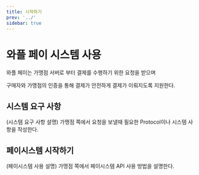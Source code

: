 ```yaml
---
title: 시작하기
prev: '../'
sidebar: true
---
```


# 와플 페이 시스템 사용

와플 페이는 가맹점 서버로 부터 결제를 수행하기 위한 요청을 받으며 

구매자와 가맹점의 인증을 통해 결제가 안전하게 결제가 이뤄지도록 지원한다.

## 시스템 요구 사항
(시스템 요구 사항 설명)
가맹점 쪽에서 요청을 보낼때 필요한 Protocol이나 시스템 사항을 작성한다.

## 페이시스템 시작하기
(페이시스템 사용 설명)
가맹점 쪽에서 페이시스템 API 사용 방법을 설명한다.
